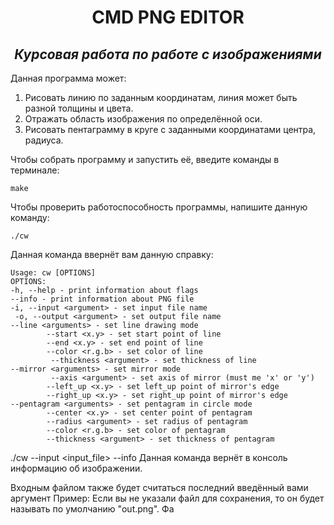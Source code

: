 <div align="center">
    <h1><b>CMD PNG EDITOR</b></h1>
    <h2><i>Курсовая работа по работе с изображениями</i></h2>
</div> 
Данная программа может:

1. Рисовать линию по заданным координатам, линия может быть разной толщины и цвета.
2. Отражать область изображения по определённой оси.
3. Рисовать пентаграмму в круге с заданными координатами центра, радиуса.

Чтобы собрать программу и запустить её, введите команды в терминале:

```shell
make
```

Чтобы проверить работоспособность программы, напишите данную команду:

```shell
./cw
```

Данная команда ввернёт вам данную справку:

```text
Usage: cw [OPTIONS]
OPTIONS:
-h, --help - print information about flags
--info - print information about PNG file
-i, --input <argument> - set input file name
 -o, --output <argument> - set output file name
--line <arguments> - set line drawing mode
        --start <x.y> - set start point of line
        --end <x.y> - set end point of line
        --color <r.g.b> - set color of line
         --thickness <argument> - set thickness of line
--mirror <arguments> - set mirror mode
         --axis <argument> - set axis of mirror (must me 'x' or 'y')
        --left_up <x.y> - set left_up point of mirror's edge
        --right_up <x.y> - set right_up point of mirror's edge
--pentagram <arguments> - set pentagram in circle mode
        --center <x.y> - set center point of pentagram
        --radius <argument> - set radius of pentagram
        --color <r.g.b> - set color of pentagram
        --thickness <argument> - set thickness of pentagram
```

./cw --input <input_file> --info
Данная команда вернёт в консоль информацию об изображении.

Входным файлом также будет считаться последний введённый вами аргумент
Пример:
Если вы не указали файл для сохранения, то он будет называть по умолчанию "out.png".
Фа


